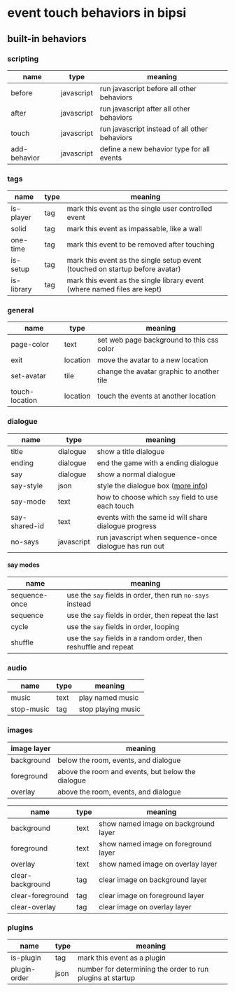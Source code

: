 # event touch behaviors in bipsi

## built-in behaviors

### scripting

| name | type | meaning
|--|--|--
| before | javascript | run javascript before all other behaviors
| after | javascript | run javascript after all other behaviors
| touch | javascript | run javascript instead of all other behaviors
| add-behavior | javascript | define a new behavior type for all events

### tags

| name | type | meaning
|--|--|--
| is-player | tag | mark this event as the single user controlled event
| solid | tag | mark this event as impassable, like a wall
| one-time | tag | mark this event to be removed after touching
| is-setup | tag | mark this event as the single setup event (touched on startup before avatar)
| is-library | tag | mark this event as the single library event (where named files are kept)

### general

| name | type | meaning
|--|--|--
| page-color | text | set web page background to this css color
| exit | location | move the avatar to a new location
| set-avatar | tile | change the avatar graphic to another tile
| touch-location | location | touch the events at another location

### dialogue

| name | type | meaning
|--|--|--
| title | dialogue | show a title dialogue
| ending | dialogue | end the game with a ending dialogue
| say | dialogue | show a normal dialogue
| say-style | json | style the dialogue box ([more info](./styling-dialogue.md))
| say-mode | text | how to choose which `say` field to use each touch
| say-shared-id | text | events with the same id will share dialogue progress
| no-says | javascript | run javascript when sequence-once dialogue has run out

#### say modes
| name | meaning
|--|--
| sequence-once | use the `say` fields in order, then run `no-says` instead
| sequence | use the `say` fields in order, then repeat the last
| cycle | use the `say` fields in order, looping
| shuffle | use the `say` fields in a random order, then reshuffle and repeat

### audio

| name | type | meaning
|--|--|--
| music | text | play named music
| stop-music | tag | stop playing music

### images

| image layer | meaning
|--|--
| background | below the room, events, and dialogue
| foreground | above the room and events, but below the dialogue
| overlay | above the room, events, and dialogue

| name | type | meaning
|--|--|--
| background | text | show named image on background layer
| foreground | text | show named image on foreground layer
| overlay | text | show named image on overlay layer
| clear-background | tag | clear image on background layer
| clear-foreground | tag | clear image on foreground layer
| clear-overlay | tag | clear image on overlay layer

### plugins

| name | type | meaning
|--|--|--
| is-plugin | tag | mark this event as a plugin
| plugin-order | json | number for determining the order to run plugins at startup
